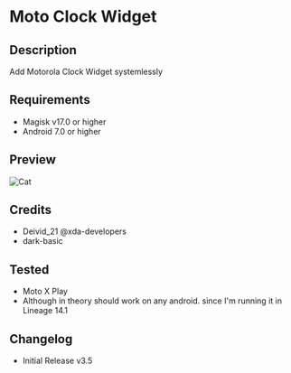 # Moto Clock Widget

## Description
Add Motorola Clock Widget systemlessly

## Requirements
* Magisk v17.0 or higher
* Android 7.0 or higher

## Preview
![Cat](https://lh3.googleusercontent.com/ijg7sxK9fcJpuVbaXiJyHPvxLS6dSXKxXY6A5A_dgEMaFyqoGI-2lIjtNv8xIMPId_EQze3As8fitPwPxJ1DiluFjkrF5aY28kN3gwbFhY0yb5pTKAMUf65IBY4Z--NYCK--ElAzuHiaDYxkgu7pK_XYuUqhBK9k5qhyqi9gRLmdcBdmqFy6lfgaLpe0s4cpoLXQLmweYpUIH8tCrv0zNRWR6TqZ967B0KhlclQa4T0QV8Cn9lq6-KPNTLfh6cVcwVjSWNXwu4rMzhhldL8qm5kDOY0XbunV-vmauj3MWxlMFOyNPZh6RbcqpWUIh-7YoBY5H6imyTXg4SdPNJs2PqhmnKy3IKN6QuSJWK-3zrAHKiI1gIK5bD4QcwrWPQdfPx4_VYWOWVKquU7ueIeMzasCtnZx8CMyDUmw5Tvc4h1mdXw6SO4wjewmFh7xqb78cOkRxXdMWdwABIdKJukPzjHDTkMe2lQ-7AJi_bjSkg7FWj06LOsVEhU5y3FBdaccls65OpzKyMdgpst_-olfAxPP39q4Q0GIZSQDK8UF0daOQ0r6xD_q_PhasnO46yK-yhPcP2nlXd1Np7kCGlTkOGplEXnebC0yT9GQg5QpGslm7m-WsThaK4IbBSswbH5Ajkz_LMRzlYa7zZmkNIv8sRsrMuvZATM1Hn7cj1AhG3cXLJM6drFsedDpRQ=w353-h626-no)

## Credits
* Deivid_21 @xda-developers
* dark-basic

## Tested
* Moto X Play
* Although in theory should work on any android. since I'm running it in Lineage 14.1

## Changelog 
* Initial Release v3.5

   

